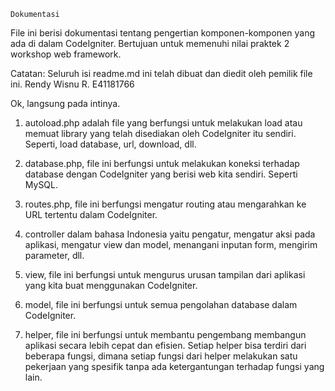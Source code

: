     Dokumentasi
    
File ini berisi dokumentasi tentang pengertian komponen-komponen yang ada di dalam CodeIgniter.
Bertujuan untuk memenuhi nilai praktek 2 workshop web framework.

Catatan: Seluruh isi readme.md ini telah dibuat dan diedit oleh pemilik file ini. 
Rendy Wisnu R. E41181766

Ok, langsung pada intinya.

1. autoload.php adalah file yang berfungsi untuk melakukan load atau memuat library yang telah
disediakan oleh CodeIgniter itu sendiri. Seperti, load database, url, download, dll.

2. database.php, file ini berfungsi untuk melakukan koneksi terhadap database dengan CodeIgniter yang berisi web kita sendiri. Seperti MySQL.

3. routes.php, file ini berfungsi mengatur routing atau mengarahkan ke URL tertentu dalam CodeIgniter.

4. controller dalam bahasa Indonesia yaitu pengatur, mengatur aksi pada aplikasi, mengatur view dan model, menangani inputan form, mengirim parameter, dll.

5. view, file ini berfungsi untuk mengurus urusan tampilan dari aplikasi yang kita buat menggunakan
CodeIgniter.

6. model, file ini berfungsi untuk semua pengolahan database dalam CodeIgniter.

7. helper, file ini berfungsi untuk membantu pengembang membangun aplikasi secara lebih cepat dan efisien. 
Setiap helper bisa terdiri dari beberapa fungsi, dimana setiap fungsi dari helper melakukan satu pekerjaan 
yang spesifik tanpa ada ketergantungan terhadap fungsi yang lain.

